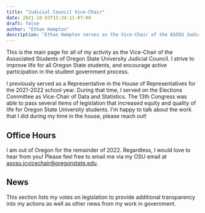 ```yaml
---
title: "Judicial Council Vice-Chair"
date: 2021-10-03T15:34:11-07:00
draft: false
author: "Ethan Hampton"
description: "Ethan Hampton serves as the Vice-Chair of the ASOSU Judicial Council"
---
```


This is the main page for all of my activity as the Vice-Chair of the Associated Students of Oregon State University Judicial Council. I strive to improve life for all Oregon State students, and encourage active participation in the student government process.

I previously served as a Representative in the House of Representatives for the 2021-2022 school year. During that time, I served on the Elections Committee as Vice-Chair of Data and Statistics. The 13th Congress was able to pass several items of legislation that increased equity and quality of life for Oregon State University students. I'm happy to talk about the work that I did during my time in the house, please reach out!

## Office Hours

I am out of Oregon for the remainder of 2022. Regardless, I would love to hear from you! Please feel free to email me via my OSU email at [asosu.jcvicechair@oregonstate.edu](mailto:asosu.jcvicechair@oregonstate.edu).


## News

This section lists my votes on legislation to provide additional transparency into my actions as well as other news from my work in government.